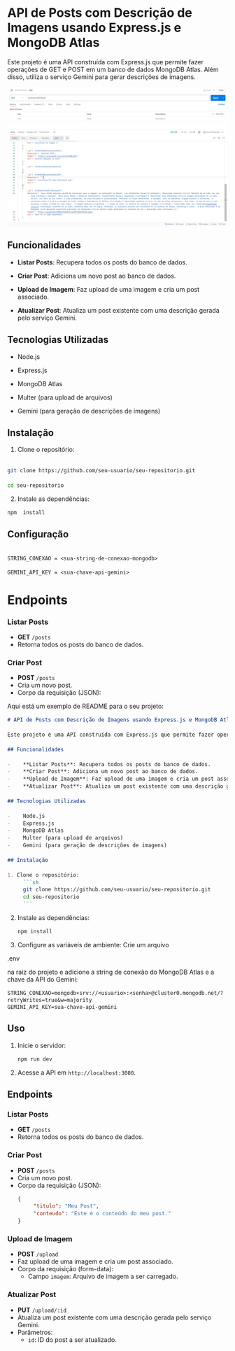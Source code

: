 # API de Posts com Descrição de Imagens usando Express.js e MongoDB Atlas

Este projeto é uma API construída com Express.js que permite fazer operações de GET e POST em um banco de dados MongoDB Atlas. Além disso, utiliza o serviço Gemini para gerar descrições de imagens.

![Resultado da API](./src/assests/result.png)

## Funcionalidades

-    **Listar Posts**: Recupera todos os posts do banco de dados.

-    **Criar Post**: Adiciona um novo post ao banco de dados.

-    **Upload de Imagem**: Faz upload de uma imagem e cria um post associado.

-    **Atualizar Post**: Atualiza um post existente com uma descrição gerada pelo serviço Gemini.

## Tecnologias Utilizadas

-    Node.js

-    Express.js

-    MongoDB Atlas

-    Multer (para upload de arquivos)

-    Gemini (para geração de descrições de imagens)

## Instalação

1. Clone o repositório:

```sh

git clone https://github.com/seu-usuario/seu-repositorio.git

cd seu-repositorio

```

2. Instale as dependências:

```sh
npm  install
```

## Configuração

```properties

STRING_CONEXAO = <sua-string-de-conexao-mongodb>

GEMINI_API_KEY = <sua-chave-api-gemini>

```

# Endpoints

### Listar Posts

-    **GET** `/posts`
-    Retorna todos os posts do banco de dados.

### Criar Post

-    **POST** `/posts`
-    Cria um novo post.
-    Corpo da requisição (JSON):

Aqui está um exemplo de README para o seu projeto:

````markdown
# API de Posts com Descrição de Imagens usando Express.js e MongoDB Atlas

Este projeto é uma API construída com Express.js que permite fazer operações de GET e POST em um banco de dados MongoDB Atlas. Além disso, utiliza o serviço Gemini para gerar descrições de imagens.

## Funcionalidades

-    **Listar Posts**: Recupera todos os posts do banco de dados.
-    **Criar Post**: Adiciona um novo post ao banco de dados.
-    **Upload de Imagem**: Faz upload de uma imagem e cria um post associado.
-    **Atualizar Post**: Atualiza um post existente com uma descrição gerada pelo serviço Gemini.

## Tecnologias Utilizadas

-    Node.js
-    Express.js
-    MongoDB Atlas
-    Multer (para upload de arquivos)
-    Gemini (para geração de descrições de imagens)

## Instalação

1. Clone o repositório:
     ```sh
     git clone https://github.com/seu-usuario/seu-repositorio.git
     cd seu-repositorio
     ```
````

2. Instale as dependências:

     ```sh
     npm install
     ```

3. Configure as variáveis de ambiente:
   Crie um arquivo

.env

na raiz do projeto e adicione a string de conexão do MongoDB Atlas e a chave da API do Gemini:

```properties
STRING_CONEXAO=mongodb+srv://<usuario>:<senha>@cluster0.mongodb.net/?retryWrites=true&w=majority
GEMINI_API_KEY=sua-chave-api-gemini
```

## Uso

1. Inicie o servidor:

     ```sh
     npm run dev
     ```

2. Acesse a API em `http://localhost:3000`.

## Endpoints

### Listar Posts

-    **GET** `/posts`
-    Retorna todos os posts do banco de dados.

### Criar Post

-    **POST** `/posts`
-    Cria um novo post.
-    Corpo da requisição (JSON):
     ```json
     {
          "titulo": "Meu Post",
          "conteudo": "Este é o conteúdo do meu post."
     }
     ```

### Upload de Imagem

-    **POST** `/upload`
-    Faz upload de uma imagem e cria um post associado.
-    Corpo da requisição (form-data):
     -    Campo `imagem`: Arquivo de imagem a ser carregado.

### Atualizar Post

-    **PUT** `/upload/:id`
-    Atualiza um post existente com uma descrição gerada pelo serviço Gemini.
-    Parâmetros:
     -    `id`: ID do post a ser atualizado.

